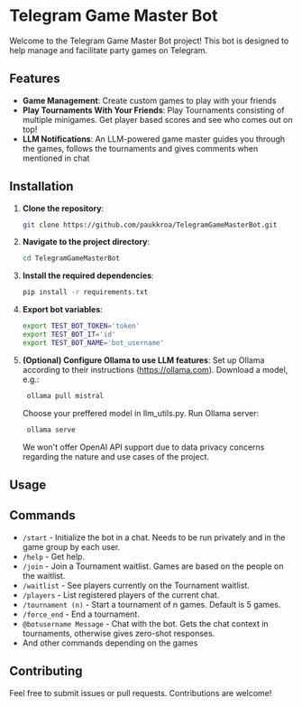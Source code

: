 # Telegram Game Master Bot

Welcome to the Telegram Game Master Bot project! This bot is designed to help manage and facilitate party games on Telegram.

## Features

- **Game Management**: Create custom games to play with your friends
- **Play Tournaments With Your Friends**: Play Tournaments consisting of multiple minigames. Get player based scores and see who comes out on top!
- **LLM Notifications**: An LLM-powered game master guides you through the games, follows the tournaments and gives comments when mentioned in chat

## Installation

1. **Clone the repository**:
    ```bash
    git clone https://github.com/paukkroa/TelegramGameMasterBot.git
    ```
2. **Navigate to the project directory**:
    ```bash
    cd TelegramGameMasterBot
    ```
3. **Install the required dependencies**:
    ```bash
    pip install -r requirements.txt
    ```
4. **Export bot variables**:
    ```bash
    export TEST_BOT_TOKEN='token'
    export TEST_BOT_IT='id'
    export TEST_BOT_NAME='bot_username'
    ```
5. **(Optional) Configure Ollama to use LLM features**:
   Set up Ollama according to their instructions (https://ollama.com).
   Download a model, e.g.:
   ```bash
    ollama pull mistral
    ```
   Choose your preffered model in llm_utils.py.
   Run Ollama server:
   ```bash
    ollama serve
    ```
   We won't offer OpenAI API support due to data privacy concerns regarding the nature and use cases of the project.
   
    

## Usage

## Commands

- `/start` - Initialize the bot in a chat. Needs to be run privately and in the game group by each user.
- `/help` - Get help.
- `/join` - Join a Tournament waitlist. Games are based on the people on the waitlist.
- `/waitlist` - See players currently on the Tournament waitlist.
- `/players` - List registered players of the current chat.
- `/tournament (n)` - Start a tournament of n games. Default is 5 games.
- `/force_end` - End a tournament.
- `@botusername Message` - Chat with the bot. Gets the chat context in tournaments, otherwise gives zero-shot responses.
- And other commands depending on the games

## Contributing

Feel free to submit issues or pull requests. Contributions are welcome!
